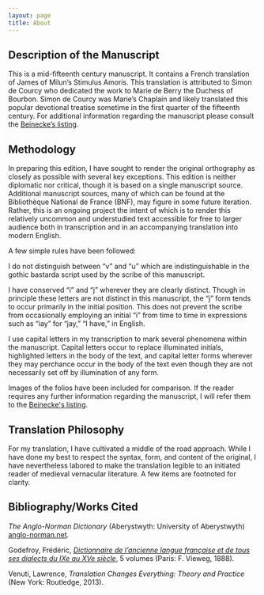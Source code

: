 ```yaml
---
layout: page
title: About
---
```


## Description of the Manuscript

This is a mid-fifteenth century manuscript. It contains a French translation of James of Milun’s Stimulus Amoris. This translation is attributed to Simon de Courcy who dedicated the work to Marie de Berry the Duchess of Bourbon. Simon de Courcy was Marie’s Chaplain and likely translated this popular devotional treatise sometime in the first quarter of the fifteenth century. For additional information regarding the manuscript please consult the [Beinecke’s listing](https://pre1600ms.beinecke.library.yale.edu/docs/pre1600.ms1166.htm).

## Methodology 

In preparing this edition, I have sought to render the original orthography as closely as possible with several key exceptions. This edition is neither diplomatic nor critical, though it is based on a single manuscript source. Additional manuscript sources, many of which can be found at the Bibliothèque National de France (BNF), may figure in some future iteration. Rather, this is an ongoing project the intent of which is to render this relatively uncommon and understudied text accessible for free to larger audience both in transcription and in an accompanying translation into modern English.

A few simple rules have been followed:

I do not distinguish between “v” and “u” which are indistinguishable in the gothic bastarda script used by the scribe of this manuscript. 

I have conserved “i” and “j” wherever they are clearly distinct. Though in principle these letters are not distinct in this manuscript, the “j” form tends to occur primarily in the initial position. This does not prevent the scribe from occasionally employing an initial “i” from time to time in expressions such as “iay” for “jay,” “I have,” in English. 

I use capital letters in my transcription to mark several phenomena within the manuscript. Capital letters occur to replace illuminated initials, highlighted letters in the body of the text, and capital letter forms wherever they may perchance occur in the body of the text even though they are not necessarily set off by illumination of any form. 

Images of the folios have been included for comparison. If the reader requires any further information regarding the manuscript, I will refer them to the [Beinecke's listing](https://pre1600ms.beinecke.library.yale.edu/docs/pre1600.ms1166.htm).

## Translation Philosophy

For my translation, I have cultivated a middle of the road approach. While I have done my best to respect the syntax, form, and content of the original, I have nevertheless labored to make the translation legible to an initiated reader of medieval vernacular literature. A few items are footnoted for clarity. 

## Bibliography/Works Cited

*The Anglo-Norman Dictionary* (Aberystwyth: University of Aberystwyth) [anglo-norman.net](https://www.anglo-norman.net/entry/).

Godefroy, Frédéric, [*Dictionnaire de l’ancienne langue française et de tous ses dialects du IXe au XVe siècle*](http://micmap.org/dicfro/search/dictionnaire-godefroy/a), 5 volumes (Paris: F. Vieweg, 1888).

Venuti, Lawrence, *Translation Changes Everything: Theory and Practice* (New York: Routledge, 2013). 

